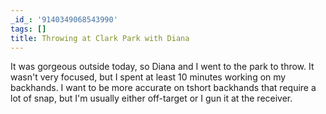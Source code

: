 ```yaml
---
_id_: '9140349068543990'
tags: []
title: Throwing at Clark Park with Diana
---
```


It was gorgeous outside today, so Diana and I went to the park to throw. It wasn't very focused, but I spent at least 10 minutes working on my backhands. I want to be more accurate on tshort backhands that require a lot of snap, but I'm usually either off-target or I gun it at the receiver.
